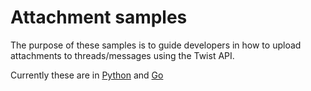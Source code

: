 # Attachment samples

The purpose of these samples is to guide developers in how to upload attachments to threads/messages using the Twist API.

Currently these are in [Python](python/readme.md) and [Go](go/readme.md)